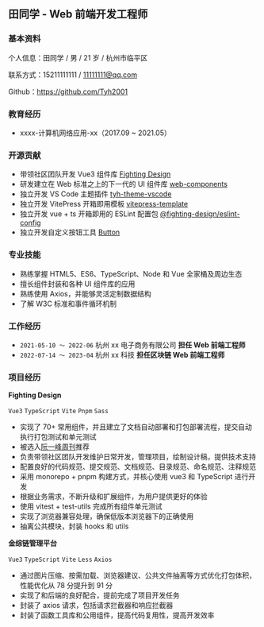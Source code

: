 ## 田同学 - Web 前端开发工程师

### 基本资料

个人信息：田同学 / 男 / 21 岁 / 杭州市临平区

联系方式：15211111111 / 11111111@qq.com

Github：https://github.com/Tyh2001

### 教育经历

- xxxx-计算机网络应用-xx（2017.09 ~ 2021.05）

### 开源贡献

- 带领社区团队开发 Vue3 组件库 [Fighting Design](https://github.com/FightingDesign/fighting-design)
- 研发建立在 Web 标准之上的下一代的 UI 组件库 [web-components](https://github.com/FightingDesign/web-components)
- 独立开发 VS Code 主题插件 [tyh-theme-vscode](https://github.com/Tyh2001/tyh-theme-vscode)
- 独立开发 VitePress 开箱即用模板 [vitepress-template](https://github.com/Tyh2001/vitepress-template)
- 独立开发 vue + ts 开箱即用的 ESLint 配置包 [@fighting-design/eslint-config](https://github.com/FightingDesign/fighting-design/tree/master/packages/fighting-eslint-config)
- 独立开发自定义按钮工具 [Button](https://github.com/Tyh2001/Button)

### 专业技能

- 熟练掌握 HTML5、ES6、TypeScript、Node 和 Vue 全家桶及周边生态
- 擅长组件封装和各种 UI 组件库的应用
- 熟练使用 Axios，并能够灵活定制数据结构
- 了解 W3C 标准和事件循环机制

### 工作经历

- `2021-05-10 ～ 2022-06` 杭州 xx 电子商务有限公司 **担任 Web 前端工程师**
- `2022-07-14 ～ 2023-04` 杭州 xx 科技 **担任区块链 Web 前端工程师**

### 项目经历

**Fighting Design**

`Vue3` `TypeScript` `Vite` `Pnpm` `Sass`

- 实现了 70+ 常用组件，并且建立了文档自动部署和打包部署流程，提交自动执行打包测试和单元测试
- 被选入[阮一峰周刊](https://www.ruanyifeng.com/blog/2022/09/weekly-issue-225.html)推荐
- 负责带领社区团队开发维护日常开发，管理项目，绘制设计稿，提供技术支持
- 配置良好的代码规范、提交规范、文档规范、目录规范、命名规范、注释规范
- 采用 monorepo + pnpm 构建方式，并核心使用 vue3 和 TypeScript 进行开发
- 根据业务需求，不断升级和扩展组件，为用户提供更好的体验
- 使用 vitest + test-utils 完成所有组件单元测试
- 实现了浏览器兼容处理，确保低版本浏览器下的正确使用
- 抽离公共模块，封装 hooks 和 utils

**金综链管理平台**

`Vue3` `TypeScript` `Vite` `Less` `Axios`

- 通过图片压缩、按需加载、浏览器建议、公共文件抽离等方式优化打包体积，性能优化从 78 分提升到 91 分
- 实现了和后端的良好配合，提前完成了项目开发任务
- 封装了 axios 请求，包括请求拦截器和响应拦截器
- 封装了函数工具库和公用组件，提高代码复用性，提高开发效率
